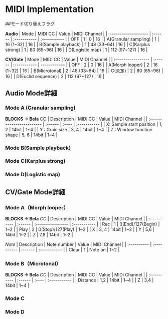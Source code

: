 # MIDI Implementation
##モード切り替えフラグ

**Audio**
| Mode                 | MIDI CC | Value        | MIDI Channel |
| :------------------- | :------ | :----------- | :----------- |
| OFF                  | 1       | 0            | 16           |
| A(Granular sampling) | 1       | 16 (1~32)    | 16           |
| B(Sample playback)   | 1       | 48 (33~64)   | 16           |
| C(Karplus strong)    | 1       | 80 (65~96)   | 16           |
| D(Logistic map)      | 1       | 112 (97~127) | 16           |

**CV/Gate**
| Mode               | MIDI CC | Value        | MIDI Channel |
| :----------------- | :------ | :----------- | ------------ |
| OFF                | 2       | 0            | 16           |
| A(Morph looper)    | 2       | 16 (1~32)    | 16           |
| B(Microtonal)      | 2       | 48 (33~64)   | 16           |
| C(未定)            | 2       | 80 (65~96)   | 16           |
| D(Euclid sequence) | 2       | 112 (97~127) | 16           |

## Audio Mode詳細
### Mode A (Granular sampling)
**BLOCKS → Bela**
CC
| Description               | MIDI CC | Value | MIDI Channel |
| :------------------------ | :------ | :---- | :----------- |
| X: Sample start position  | 1, 2    | 14bit | 1~4          |
| Y : Grain size            | 3, 4    | 14bit | 1~4          |
| Z : Window function shape | 5, 6    | 14bit | 1~4          |

### Mode B(Sample playback)
### Mode C(Karplus strong)
### Mode D(Logistic map)

## CV/Gate Mode詳細
### Mode A（Morph looper）
**BLOCKS → Bela**
*CC*
| Description | MIDI CC | Value             | MIDI Channel |
| :---------- | :------ | :---------------- | :----------- |
| Rec         | 1       | 0(End)/127(Begin) | 1~2          |
| Play        | 2       | 0(Stop)/127(Play) | 1~2          |
| X           | 3, 4    | 14bit             | 1~2          |
| Y           | 5,6     | 14bit             | 1~2          |
| Z           | 7,8     | 14bit             | 1~2          |

*Note*
| Description | Note number | Value   | MIDI Channel |
| :---------- | :---------- | :------ | :----------- |
| Clear       | 1           | Note on | 1~2          |

### Mode B（Microtonal）
**BLOCKS → Bela**
*CC*
| Description | MIDI CC | Value | MIDI Channel |
| :---------- | :------ | :---- | :----------- |
| Distance    | 1,2     | 14bit | 1~4          |
| Z           | 3,4     | 14bit | 1~4          |


### Mode C
### Mode D